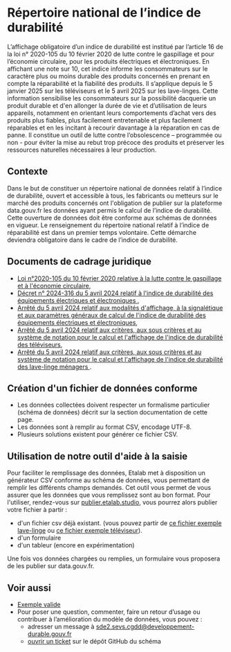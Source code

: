 # Répertoire national de l’indice de durabilité 

L’affichage obligatoire d’un indice de durabilité est institué par l’article 16 de la loi n° 2020-105 du 10 février 2020 de lutte contre le gaspillage et pour l’économie circulaire, pour les produits électriques et électroniques. En affichant une note sur 10, cet indice informe les consommateurs sur le caractère plus ou moins durable des produits concernés en prenant en compte la réparabilité et la fiabilité des produits. Il s’applique depuis le 5 janvier 2025 sur les téléviseurs et le 5 avril 2025 sur les lave-linges.
Cette information sensibilise les consommateurs sur la possibilité dacquerie un produit durable et d'en allonger la durée de vie et d’utilisation de leurs appareils, notamment en orientant leurs comportements d’achat vers des produits plus fiables, plus facilement entretenable et plus facilement réparables et en les incitant à recourir davantage à la réparation en cas de panne.
Il constitue un outil de lutte contre l’obsolescence – programmée ou non - pour éviter la mise au rebut trop précoce des produits et préserver les ressources naturelles nécessaires à leur production.


## Contexte
Dans le but de constituer un répertoire national de données relatif à l’indice de durabilité, ouvert et accessible à tous, les fabricants ou metteurs sur le marché des produits concernés ont l'obligation de publier sur la plateforme data.gouv.fr les données ayant permis le calcul de l’indice de durabilité. Cette ouverture de données doit être conforme aux schémas de données en vigueur.
Le renseignement du répertoire national relatif à l’indice de réparabilité est dans un premier temps volontaire. Cette démarche deviendra obligatoire dans le cadre de l’indice de durabilité.

## Documents de cadrage juridique
- [Loi n°2020-105 du 10 février 2020 relative à la lutte contre le gaspillage et à l'économie circulaire](https://www.legifrance.gouv.fr/loda/id/JORFTEXT000041553759),
- [Décret n° 2024-316 du 5 avril 2024 relatif à l'indice de durabilité des équipements électriques et électroniques ](https://www.legifrance.gouv.fr/jorf/id/JORFTEXT000049375942),
- [Arrêté du 5 avril 2024 relatif aux modalités d'affichage, à la signalétique et aux paramètres généraux de calcul de l'indice de durabilité des équipements électriques et électroniques](https://www.legifrance.gouv.fr/jorf/id/JORFTEXT000049376179),
- [Arrêté du 5 avril 2024 relatif aux critères, aux sous critères et au système de notation pour le calcul et l'affichage de l'indice de durabilité des téléviseurs](https://www.legifrance.gouv.fr/jorf/id/JORFTEXT000049376202),
- [Arrêté du 5 avril 2024 relatif aux critères, aux sous critères et au système de notation pour le calcul et l'affichage de l'indice de durabilité des lave-linge ménagers ](https://www.legifrance.gouv.fr/jorf/id/JORFTEXT000049376249).


## Création d'un fichier de données conforme

* Les données collectées doivent respecter un formalisme particulier (schéma de données) décrit sur la section documentation de cette page.
* Les données sont à remplir au format CSV, encodage UTF-8.
* Plusieurs solutions existent pour générer ce fichier CSV.

## Utilisation de notre outil d'aide à la saisie

Pour faciliter le remplissage des données, Etalab met à disposition un générateur CSV conforme au schéma de données, vous permettant de remplir les différents champs demandés. Cet outil vous permet de vous assurer que les données que vous remplissez sont au bon format. Pour l'utiliser, rendez-vous sur [publier.etalab.studio](https://schema.data.gouv.fr/etalab/schema-indice-durabilite/), vous pourrez alors publier votre fichier à partir : 
- d'un fichier csv déjà existant. (vous pouvez partir de [ce fichier exemple lave-linge](https://github.com/etalab/schema-indice-durabilite/blob/main/lave-linge/exemple-valide.csv) ou [ce fichier exemple téléviseur](https://github.com/etalab/schema-indice-durabilite/blob/main/televiseur/exemple-valide.csv)).
- d'un formulaire
- d'un tableur (encore en expérimentation)

Une fois vos données chargées ou remplies, un formulaire vous proposera de les publier sur data.gouv.fr.

## Voir aussi
- [Exemple valide](https://github.com/etalab/schema-indice-durabiltite/blob/master/exemple-valide.csv)
- Pour poser une question, commenter, faire un retour d’usage ou contribuer à l’amélioration du modèle de données, vous pouvez :
    - adresser un message à sde2.sevs.cgdd@developpement-durable.gouv.fr
    - [ouvrir un ticket](https://github.com/etalab/schema-indice-durabilite/issues) sur le dépôt GitHub du schéma
